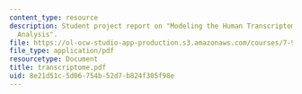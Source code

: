 ```yaml
---
content_type: resource
description: Student project report on "Modeling the Human Transcriptome using Factor
  Analysis".
file: https://ol-ocw-studio-app-production.s3.amazonaws.com/courses/7-90j-computational-functional-genomics-spring-2005/8e21d51c5d06754b52d7b824f305f98e_transcriptome.pdf
file_type: application/pdf
resourcetype: Document
title: transcriptome.pdf
uid: 8e21d51c-5d06-754b-52d7-b824f305f98e
---
```


